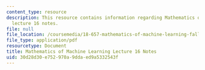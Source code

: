 ```yaml
---
content_type: resource
description: This resource contains information regarding Mathematics of machine learning
  lecture 16 notes.
file: null
file_location: /coursemedia/18-657-mathematics-of-machine-learning-fall-2015/30d28d30e752970a9ddaed9a5332543f_MIT18_657F15_L16.pdf
file_type: application/pdf
resourcetype: Document
title: Mathematics of Machine Learning Lecture 16 Notes
uid: 30d28d30-e752-970a-9dda-ed9a5332543f
---
```


